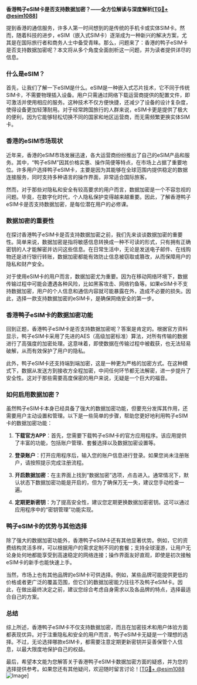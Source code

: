 **香港鸭子eSIM卡是否支持数据加密？——全方位解读与深度解析[[TG💪+ @esim1088](https://t.me/s/esim1088)]**

提到香港的通信服务，许多人第一时间想到的是传统的手机卡或实体SIM卡。然而，随着科技的进步，eSIM（嵌入式SIM卡）逐渐成为一种新兴的解决方案，尤其是在国际旅行者和商务人士中备受青睐。那么，问题来了：香港的鸭子eSIM卡是否支持数据加密呢？本文将从多个角度全面剖析这一问题，并为读者提供详尽的信息。

### 什么是eSIM？

首先，让我们了解一下eSIM是什么。eSIM是一种嵌入式芯片技术，它不同于传统SIM卡，不需要物理插入设备。用户只需通过网络下载运营商提供的配置文件，即可激活并使用相应的服务。这种技术不仅方便快捷，还减少了设备的设计复杂度，使得设备更加轻薄耐用。对于经常跨国旅行的人群来说，eSIM卡更是提供了极大的便利，因为它能够轻松切换不同的国家和地区运营商，而无需频繁更换实体SIM卡。

### 香港的eSIM市场现状

近年来，香港的eSIM市场发展迅速，各大运营商纷纷推出了自己的eSIM产品和服务。其中，“鸭子eSIM”因其价格实惠、操作简便等特点，在市场上占据了重要地位。许多用户选择鸭子eSIM卡，主要是因为其能够在全球范围内提供稳定的数据连接服务，同时支持多种语言的操作界面，非常适合国际旅客。

然而，对于那些对隐私和安全有较高要求的用户而言，数据加密是一个不容忽视的问题。毕竟，在数字化时代，个人隐私保护变得越来越重要。因此，了解香港鸭子eSIM卡是否支持数据加密，是每位潜在用户的必修课。

### 数据加密的重要性

在探讨香港鸭子eSIM卡是否支持数据加密之前，我们先来谈谈数据加密的重要性。简单来说，数据加密是指将敏感信息转换成一种不可读的形式，只有拥有正确密钥的人才能解密并访问这些信息。在日常生活中，无论是发送电子邮件、在线购物还是进行银行转账，数据加密都能有效防止信息被窃取或篡改，从而保障用户的隐私和财产安全。

对于使用eSIM卡的用户而言，数据加密尤为重要。因为在移动网络环境下，数据传输过程中可能会遭遇各种风险，比如黑客攻击、网络钓鱼等。如果eSIM卡不支持数据加密，用户的个人信息和通信内容就可能暴露在外，造成不必要的损失。因此，选择一款支持数据加密的eSIM卡，是确保网络安全的第一步。

### 香港鸭子eSIM卡的数据加密功能

回到正题，香港鸭子eSIM卡是否支持数据加密呢？答案是肯定的。根据官方资料显示，鸭子eSIM卡采用了先进的AES（高级加密标准）算法，对所有传输的数据进行了高强度的加密处理。这意味着，即使数据在传输过程中被截获，也无法轻易破解，从而有效保护了用户的隐私。

此外，鸭子eSIM卡还支持端到端加密，这是一种更为严格的加密方式。在这种模式下，数据从发送方到接收方全程加密，中间任何环节都无法解密，进一步提升了安全性。这对于那些需要高度保密的用户来说，无疑是一个巨大的福音。

### 如何启用数据加密？

虽然鸭子eSIM卡本身已经具备了强大的数据加密功能，但要充分发挥其作用，还需要用户主动设置和管理。以下是一些简单的步骤，帮助您更好地利用鸭子eSIM卡的数据加密功能：

1. **下载官方APP**：首先，您需要下载鸭子eSIM卡的官方应用程序。该应用提供了丰富的功能，包括账户管理、套餐选择以及数据加密设置等。
   
2. **登录账户**：打开应用程序后，输入您的账户信息进行登录。如果您尚未注册账户，请按照提示完成注册流程。

3. **开启数据加密**：在主界面上找到“数据加密”选项，点击进入。通常情况下，默认状态下数据加密功能是开启的，但为了确保万无一失，建议您手动检查一遍。

4. **定期更新密钥**：为了提高安全性，建议您定期更换数据加密密钥。这可以通过应用程序中的“密钥管理”功能实现。

### 鸭子eSIM卡的优势与其他选择

除了强大的数据加密功能外，香港鸭子eSIM卡还有其他显著优势。例如，它的资费结构灵活多样，可以根据用户的需求定制不同的套餐；支持全球漫游，让用户无论身处何地都能享受到高速稳定的网络连接；操作界面友好直观，即使是初次接触eSIM卡的新手也能快速上手。

当然，市场上也有其他品牌的eSIM卡可供选择。例如，某些品牌可能提供更低的价格或者更广泛的覆盖范围，但它们的数据加密能力往往不及鸭子eSIM卡。因此，在做出最终决定之前，建议您综合考虑自身需求以及各品牌的特点，选择最适合自己的方案。

### 总结

综上所述，香港鸭子eSIM卡不仅支持数据加密，而且在加密技术和用户体验方面都表现优异。对于注重隐私和安全的用户而言，鸭子eSIM卡无疑是一个理想的选择。不过，无论选择哪款eSIM卡，都需要注意定期更新密钥并妥善保管个人信息，以最大限度地保护自己的权益。

最后，希望本文能为您解答关于香港鸭子eSIM卡数据加密方面的疑惑，并为您的选择提供参考。如果您还有其他疑问，欢迎随时留言讨论！[[TG💪+ @esim1088](https://t.me/s/esim1088) ![Image](https://i.postimg.cc/4NQfJmqS/Snipaste-2025-05-13-00-14-12.png)]